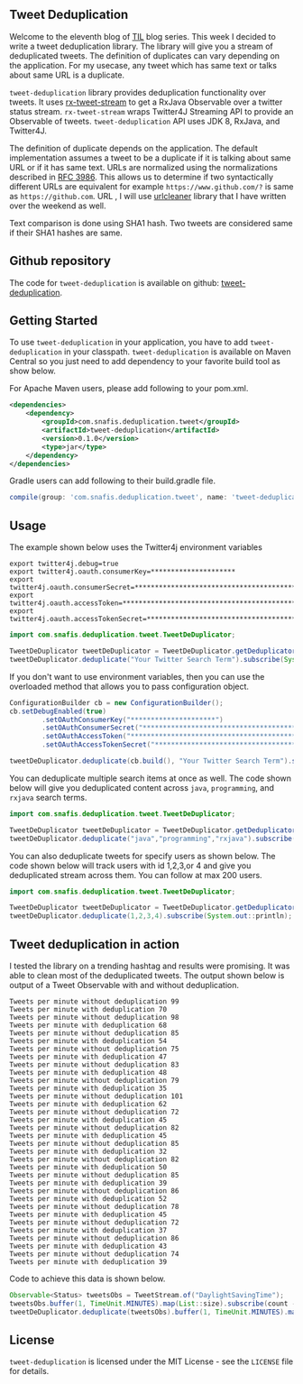 Tweet Deduplication
---

Welcome to the eleventh blog of [TIL](https://github.com/snafis/TIL)  blog series. This week I decided to write a tweet deduplication library. The library will give you a stream of deduplicated tweets. The definition of duplicates can vary depending on the application. For my usecase, any tweet which has same text or talks about same URL is a duplicate.

`tweet-deduplication` library provides deduplication functionality over tweets. It uses [rx-tweet-stream](https://github.com/snafis/rx-tweet-stream) to get a RxJava Observable over a twitter status stream. `rx-tweet-stream` wraps Twitter4J Streaming API to provide an Observable of tweets. `tweet-deduplication` API uses JDK 8, RxJava, and Twitter4J.

The definition of duplicate depends on the application. The default implementation assumes a tweet to be a duplicate if it is talking about same URL or if it has same text. URLs are normalized using the normalizations described in [RFC 3986](https://tools.ietf.org/html/rfc3986). This allows us to determine if two syntactically different URLs are equivalent for example `https://www.github.com/?` is same as `https://github.com`. URL , I will use [urlcleaner](https://github.com/snafis/urlcleaner) library that I have written over the weekend as well.

Text comparison is done using SHA1 hash. Two tweets are considered same if their SHA1 hashes are same.

## Github repository

The code for `tweet-deduplication` is available on github: [tweet-deduplication](https://github.com/snafis/tweet-deduplication).


Getting Started
--------

To use `tweet-deduplication` in your application, you have to add `tweet-deduplication` in your classpath. `tweet-deduplication` is available on Maven Central so you just need to add dependency to your favorite build tool as show below.

For Apache Maven users, please add following to your pom.xml.

```xml
<dependencies>
    <dependency>
        <groupId>com.snafis.deduplication.tweet</groupId>
        <artifactId>tweet-deduplication</artifactId>
        <version>0.1.0</version>
        <type>jar</type>
    </dependency>
</dependencies>
```

Gradle users can add following to their build.gradle file.

```groovy
compile(group: 'com.snafis.deduplication.tweet', name: 'tweet-deduplication', version: '0.1.0', ext: 'jar')
```

## Usage

The example shown below uses the Twitter4j environment variables

```
export twitter4j.debug=true
export twitter4j.oauth.consumerKey=*********************
export twitter4j.oauth.consumerSecret=******************************************
export twitter4j.oauth.accessToken=**************************************************
export twitter4j.oauth.accessTokenSecret=******************************************
```

```java
import com.snafis.deduplication.tweet.TweetDeDuplicator;

TweetDeDuplicator tweetDeDuplicator = TweetDeDuplicator.getDeduplicatorWithInmemoryRepositories();
tweetDeDuplicator.deduplicate("Your Twitter Search Term").subscribe(System.out::println);
```

If you don't want to use environment variables, then you can use the overloaded method that allows you to pass configuration object.

```java
ConfigurationBuilder cb = new ConfigurationBuilder();
cb.setDebugEnabled(true)
        .setOAuthConsumerKey("*********************")
        .setOAuthConsumerSecret("******************************************")
        .setOAuthAccessToken("**************************************************")
        .setOAuthAccessTokenSecret("******************************************");

tweetDeDuplicator.deduplicate(cb.build(), "Your Twitter Search Term").subscribe(System.out::println);
```

You can deduplicate multiple search items at once as well. The code shown below will give you deduplicated content across `java`, `programming`, and `rxjava` search terms.

```java
import com.snafis.deduplication.tweet.TweetDeDuplicator;

TweetDeDuplicator tweetDeDuplicator = TweetDeDuplicator.getDeduplicatorWithInmemoryRepositories();
tweetDeDuplicator.deduplicate("java","programming","rxjava").subscribe(System.out::println);
```

You can also deduplicate tweets for specify users as shown below. The code shown below will track users with id 1,2,3,or 4 and give you deduplicated stream across them. You can follow at max 200 users.

```java
import com.snafis.deduplication.tweet.TweetDeDuplicator;

TweetDeDuplicator tweetDeDuplicator = TweetDeDuplicator.getDeduplicatorWithInmemoryRepositories();
tweetDeDuplicator.deduplicate(1,2,3,4).subscribe(System.out::println);
```

## Tweet deduplication in action

I tested the library on a trending hashtag and results were promising. It was able to clean most of the deduplicated tweets. The output shown below is output of a Tweet Observable with and without deduplication.

```
Tweets per minute without deduplication 99
Tweets per minute with deduplication 70
Tweets per minute without deduplication 98
Tweets per minute with deduplication 68
Tweets per minute without deduplication 85
Tweets per minute with deduplication 54
Tweets per minute without deduplication 75
Tweets per minute with deduplication 47
Tweets per minute without deduplication 83
Tweets per minute with deduplication 48
Tweets per minute without deduplication 79
Tweets per minute with deduplication 35
Tweets per minute without deduplication 101
Tweets per minute with deduplication 62
Tweets per minute without deduplication 72
Tweets per minute with deduplication 45
Tweets per minute without deduplication 82
Tweets per minute with deduplication 45
Tweets per minute without deduplication 85
Tweets per minute with deduplication 32
Tweets per minute without deduplication 82
Tweets per minute with deduplication 50
Tweets per minute without deduplication 85
Tweets per minute with deduplication 39
Tweets per minute without deduplication 86
Tweets per minute with deduplication 52
Tweets per minute without deduplication 78
Tweets per minute with deduplication 45
Tweets per minute without deduplication 72
Tweets per minute with deduplication 37
Tweets per minute without deduplication 86
Tweets per minute with deduplication 43
Tweets per minute without deduplication 74
Tweets per minute with deduplication 39
```

Code to achieve this data is shown below.

```java
Observable<Status> tweetsObs = TweetStream.of("DaylightSavingTime");
tweetsObs.buffer(1, TimeUnit.MINUTES).map(List::size).subscribe(count -> System.out.println(String.format("Tweets per minute without deduplication %d", count)));
tweetDeDuplicator.deduplicate(tweetsObs).buffer(1, TimeUnit.MINUTES).map(List::size).subscribe(count -> System.out.println(String.format("Tweets per minute with deduplication %d", count)));
```

License
-------

`tweet-deduplication` is licensed under the MIT License - see the `LICENSE` file for details.

